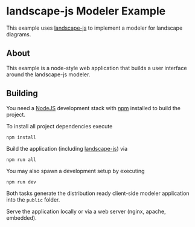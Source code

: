 # landscape-js Modeler Example

This example uses [landscape-js](https://github.com/pinussilvestrus/landscape-js) to implement a modeler for landscape diagrams.

## About

This example is a node-style web application that builds a user interface around the landscape-js modeler.


## Building

You need a [NodeJS](http://nodejs.org) development stack with [npm](https://npmjs.org) installed to build the project.

To install all project dependencies execute

```
npm install
```

Build the application (including [landscape-js](https://github.com/pinussilvestrus/landscape-js)) via

```
npm run all
```

You may also spawn a development setup by executing

```
npm run dev
```

Both tasks generate the distribution ready client-side modeler application into the `public` folder.

Serve the application locally or via a web server (nginx, apache, embedded).